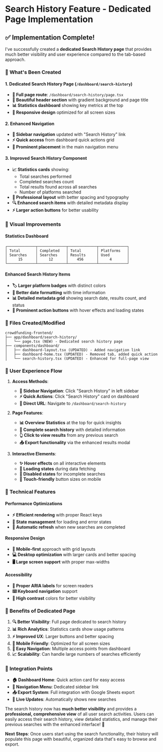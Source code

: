 # Search History Feature - Dedicated Page Implementation

## ✅ **Implementation Complete!**

I've successfully created a **dedicated Search History page** that provides much better visibility and user experience compared to the tab-based approach.

### 🎯 **What's Been Created**

#### 1. **Dedicated Search History Page** (`/dashboard/search-history`)

- **📍 Full page route**: `/dashboard/search-history/page.tsx`
- **🎨 Beautiful header section** with gradient background and page title
- **📊 Statistics dashboard** showing key metrics at the top
- **📱 Responsive design** optimized for all screen sizes

#### 2. **Enhanced Navigation**

- **🧭 Sidebar navigation** updated with "Search History" link
- **⚡ Quick access** from dashboard quick actions grid
- **🎯 Prominent placement** in the main navigation menu

#### 3. **Improved Search History Component**

- **📈 Statistics cards** showing:
  - Total searches performed
  - Completed searches count
  - Total results found across all searches
  - Number of platforms searched
- **💎 Professional layout** with better spacing and typography
- **🔍 Enhanced search items** with detailed metadata display
- **⚡ Larger action buttons** for better usability

### 🎨 **Visual Improvements**

#### **Statistics Dashboard**

```
┌─────────────┬─────────────┬─────────────┬─────────────┐
│ Total       │ Completed   │ Total       │ Platforms   │
│ Searches    │ Searches    │ Results     │ Used        │
│     15      │     12      │    456      │     4       │
└─────────────┴─────────────┴─────────────┴─────────────┘
```

#### **Enhanced Search History Items**

- **🏷️ Larger platform badges** with distinct colors
- **📅 Better date formatting** with time information
- **📊 Detailed metadata grid** showing search date, results count, and status
- **🔘 Prominent action buttons** with hover effects and loading states

### 📂 **Files Created/Modified**

```
crowdfunding-frontend/
├── app/dashboard/search-history/
│   └── page.tsx (NEW) - Dedicated search history page
├── components/dashboard/
│   ├── dashboard-layout.tsx (UPDATED) - Added navigation link
│   ├── dashboard-home.tsx (UPDATED) - Removed tab, added quick action
│   └── search-history.tsx (UPDATED) - Enhanced for full-page view
```

### 🚀 **User Experience Flow**

1. **Access Methods**:

   - **📧 Sidebar Navigation**: Click "Search History" in left sidebar
   - **⚡ Quick Actions**: Click "Search History" card on dashboard
   - **🔗 Direct URL**: Navigate to `/dashboard/search-history`

2. **Page Features**:

   - **📊 Overview Statistics** at the top for quick insights
   - **📜 Complete search history** with detailed information
   - **👆 Click to view results** from any previous search
   - **📤 Export functionality** via the enhanced results modal

3. **Interactive Elements**:
   - **✨ Hover effects** on all interactive elements
   - **🔄 Loading states** during data fetching
   - **🎯 Disabled states** for incomplete searches
   - **📱 Touch-friendly** button sizes on mobile

### 🔧 **Technical Features**

#### **Performance Optimizations**

- **⚡ Efficient rendering** with proper React keys
- **💾 State management** for loading and error states
- **🔄 Automatic refresh** when new searches are completed

#### **Responsive Design**

- **📱 Mobile-first** approach with grid layouts
- **💻 Desktop optimization** with larger cards and better spacing
- **🖥️ Large screen support** with proper max-widths

#### **Accessibility**

- **🎯 Proper ARIA labels** for screen readers
- **⌨️ Keyboard navigation** support
- **🎨 High contrast** colors for better visibility

### 🎉 **Benefits of Dedicated Page**

1. **🔍 Better Visibility**: Full page dedicated to search history
2. **📊 Rich Analytics**: Statistics cards show usage patterns
3. **⚡ Improved UX**: Larger buttons and better spacing
4. **📱 Mobile Friendly**: Optimized for all screen sizes
5. **🎯 Easy Navigation**: Multiple access points from dashboard
6. **📈 Scalability**: Can handle large numbers of searches efficiently

### 🔗 **Integration Points**

- **🏠 Dashboard Home**: Quick action card for easy access
- **🧭 Navigation Menu**: Dedicated sidebar link
- **📤 Export System**: Full integration with Google Sheets export
- **🔄 Live Updates**: Automatically shows new searches

The search history now has **much better visibility** and provides a **professional, comprehensive view** of all user search activities. Users can easily access their search history, view detailed statistics, and manage their previous searches with the enhanced interface! 🎯

**Next Steps**: Once users start using the search functionality, their history will populate this page with beautiful, organized data that's easy to browse and export.
